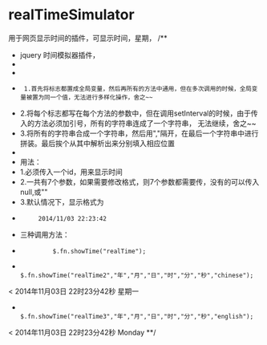 realTimeSimulator
=================

用于网页显示时间的插件，可显示时间，星期，
/**
 * jquery 时间模拟器插件，
 *
 *
 * 		1.首先将标志都置成全局变量，然后再所有的方法中通用，但在多次调用的时候，全局变量被置为同一个值，无法进行多样化操作，舍之~~
 * 	  2.将每个标志都写在每个方法的参数中，但在调用setInterval的时候，由于传入的方法必须加引号，所有的字符串连成了一个字符串，           无法继续，舍之~~
 * 	  3.将所有的字符串合成一个字符串，然后用","隔开，在最后一个字符串中进行拼装。最后挨个从其中解析出来分别填入相应位置
 *
 * 	  用法：
 * 	  1.必须传入一个id，用来显示时间
 * 	  2.一共有7个参数，如果需要修改格式，则7个参数都需要传，没有的可以传入null,或""
 * 	  3.默认情况下，显示格式为
 *          2014/11/03 22:23:42
 *    三种调用方法：
 *              $.fn.showTime("realTime");
 *              $.fn.showTime("realTime2","年","月","日","时","分","秒","chinese");
 <                  2014年11月03日 22时23分42秒 星期一
 *              $.fn.showTime("realTime3","年","月","日","时","分","秒","english");
 <                  2014年11月03日 22时23分42秒 Monday
 **/
